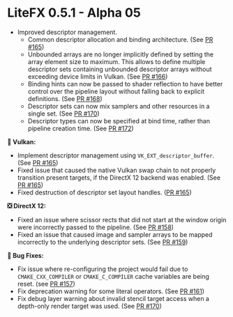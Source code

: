 ﻿# LiteFX 0.5.1 - Alpha 05

- Improved descriptor management.
  - Common descriptor allocation and binding architecture. (See [PR #165](https://github.com/crud89/LiteFX/pull/165))
  - Unbounded arrays are no longer implicitly defined by setting the array element size to maximum. This allows to define multiple descriptor sets containing unbounded descriptor arrays without exceeding device limits in Vulkan. (See [PR #166](https://github.com/crud89/LiteFX/pull/166))
  - Binding hints can now be passed to shader reflection to have better control over the pipeline layout without falling back to explicit definitions. (See [PR #168](https://github.com/crud89/LiteFX/pull/168))
  - Descriptor sets can now mix samplers and other resources in a single set. (See [PR #170](https://github.com/crud89/LiteFX/pull/170))
  - Descriptor types can now be specified at bind time, rather than pipeline creation time. (See [PR #172](https://github.com/crud89/LiteFX/pull/172))

**🌋 Vulkan:**

- Implement descriptor management using `VK_EXT_descriptor_buffer`. (See [PR #165](https://github.com/crud89/LiteFX/pull/165))
- Fixed issue that caused the native Vulkan swap chain to not properly transition present targets, if the DirectX 12 backend was enabled. (See [PR #165](https://github.com/crud89/LiteFX/pull/165))
- Fixed destruction of descriptor set layout handles. ([PR #165](https://github.com/crud89/LiteFX/pull/165))

**❎ DirectX 12:**

- Fixed an issue where scissor rects that did not start at the window origin were incorrectly passed to the pipeline. (See [PR #158](https://github.com/crud89/LiteFX/pull/158))
- Fixed an issue that caused image and sampler arrays to be mapped incorrectly to the underlying descriptor sets. (See [PR #159](https://github.com/crud89/LiteFX/pull/159))

**🐞 Bug Fixes:**

- Fix issue where re-configuring the project would fail due to `CMAKE_CXX_COMPILER` or `CMAKE_C_COMPILER` cache variables are being reset. (see [PR #157](https://github.com/crud89/LiteFX/pull/157))
- Fix deprecation warning for some literal operators. (See [PR #161](https://github.com/crud89/LiteFX/pull/161))
- Fix debug layer warning about invalid stencil target access when a depth-only render target was used. (See [PR #170](https://github.com/crud89/LiteFX/pull/170))